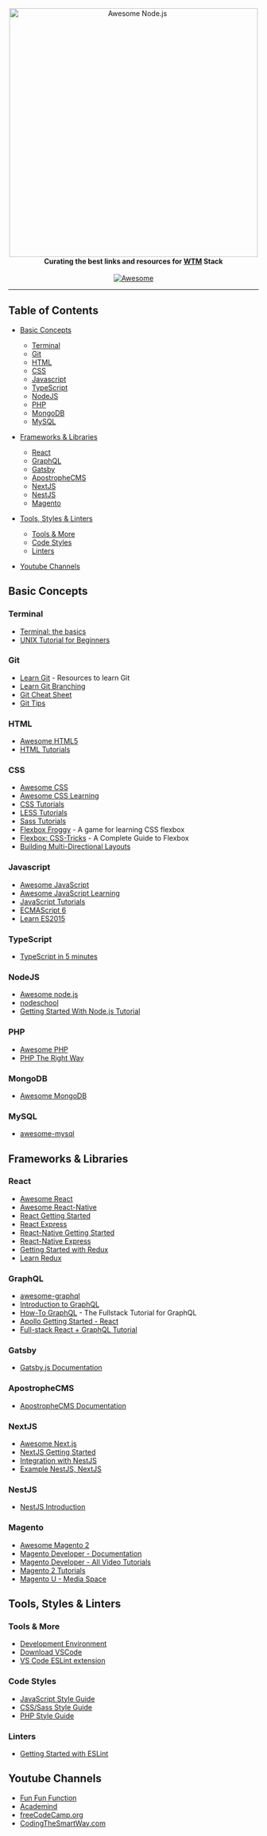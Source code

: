 <div align="center">
	<div>
		<img width="500" src="media/logo.svg" alt="Awesome Node.js">
	</div>
  <b>Curating the best links and resources for <a href="https://wethemakers.dev">WTM</a> Stack</b>
  <br>
  <br>
  <a href="https://awesome.re">
    <img src="https://awesome.re/badge-flat.svg" alt="Awesome">
  </a>
  <br>
  <hr>
</div>

## Table of Contents

-   [Basic Concepts](#basic-concepts)

    -   [Terminal](#terminal)
    -   [Git](#git)
    -   [HTML](#html)
    -   [CSS](#css)
    -   [Javascript](#javascript)
    -   [TypeScript](#typescript)
    -   [NodeJS](#nodejs)
    -   [PHP](#php)
    -   [MongoDB](#mongodb)
    -   [MySQL](#mysql)

-   [Frameworks & Libraries](#frameworks--libraries)

    -   [React](#react)
    -   [GraphQL](#graphql)
    -   [Gatsby](#gatsby)
    -   [ApostropheCMS](#apostrophecms)
    -   [NextJS](#nextjs)
    -   [NestJS](#nestjs)
    -   [Magento](#magento)

-   [Tools, Styles & Linters](#tools-styles--linters)

    -   [Tools & More](#tools--more)
    -   [Code Styles](#code-styles)
    -   [Linters](#linters)

-   [Youtube Channels](#youtube-channels)

## Basic Concepts

### Terminal

-   [Terminal: the basics](https://www.cs.virginia.edu/diochnos/tips/terminal/basics.html)
-   [UNIX Tutorial for Beginners](http://www.ee.surrey.ac.uk/Teaching/Unix/)

### Git

-   [Learn Git](https://try.github.io/) - Resources to learn Git
-   [Learn Git Branching](https://learngitbranching.js.org/)
-   [Git Cheat Sheet](https://github.com/arslanbilal/git-cheat-sheet#readme)
-   [Git Tips](https://github.com/git-tips/tips#readme)

### HTML

-   [Awesome HTML5](https://github.com/diegocard/awesome-html5#readme)
-   [HTML Tutorials](https://htmldog.com/guides/html/)

### CSS

-   [Awesome CSS](https://github.com/awesome-css-group/awesome-css#readme)
-   [Awesome CSS Learning](https://github.com/micromata/awesome-css-learning#readme)
-   [CSS Tutorials](https://htmldog.com/guides/css/)
-   [LESS Tutorials](https://www.tutorialspoint.com/less/index.htm)
-   [Sass Tutorials](https://www.tutorialspoint.com/sass/index.htm)
-   [Flexbox Froggy](http://flexboxfroggy.com/) - A game for learning CSS flexbox
-   [Flexbox: CSS-Tricks](https://css-tricks.com/snippets/css/a-guide-to-flexbox/) - A Complete Guide to Flexbox
-   [Building Multi-Directional Layouts](https://css-tricks.com/building-multi-directional-layouts/)

### Javascript

-   [Awesome JavaScript](https://github.com/sorrycc/awesome-javascript#readme)
-   [Awesome JavaScript Learning](https://github.com/micromata/awesome-javascript-learning#readme)
-   [JavaScript Tutorials](https://htmldog.com/guides/javascript/)
-   [ECMAScript 6](https://github.com/lukehoban/es6features#readme)
-   [Learn ES2015](https://babeljs.io/docs/en/learn/)

### TypeScript

-   [TypeScript in 5 minutes](https://www.typescriptlang.org/docs/handbook/typescript-in-5-minutes.html)

### NodeJS

-   [Awesome node.js](https://github.com/sindresorhus/awesome-nodejs#readme)
-   [nodeschool](https://nodeschool.io/#workshoppers)
-   [Getting Started With Node.js Tutorial](https://blog.risingstack.com/node-hero-tutorial-getting-started-with-node-js/)

### PHP

-   [Awesome PHP](https://github.com/ziadoz/awesome-php#readme)
-   [PHP The Right Way](https://phptherightway.com/)

### MongoDB

-   [Awesome MongoDB](https://github.com/ramnes/awesome-mongodb#readme)

### MySQL

-   [awesome-mysql](https://github.com/shlomi-noach/awesome-mysql#readme)

## Frameworks & Libraries

### React

-   [Awesome React](https://github.com/enaqx/awesome-react#readme)
-   [Awesome React-Native](https://github.com/jondot/awesome-react-native#readme)
-   [React Getting Started](https://reactjs.org/docs/getting-started.html)
-   [React Express](http://www.react.express/)
-   [React-Native Getting Started](https://facebook.github.io/react-native/docs/getting-started.html)
-   [React-Native Express](http://www.reactnativeexpress.com/)
-   [Getting Started with Redux](https://redux.js.org/introduction/getting-started)
-   [Learn Redux](https://medium.com/codingthesmartway-com-blog/learn-redux-introduction-to-state-management-with-react-b87bc570b12a)

### GraphQL

-   [awesome-graphql](https://github.com/chentsulin/awesome-graphql#readme)
-   [Introduction to GraphQL](https://graphql.org/learn/)
-   [How-To GraphQL](https://www.howtographql.com/) - The Fullstack Tutorial for GraphQL
-   [Apollo Getting Started - React](https://www.apollographql.com/docs/react/get-started/)
-   [Full-stack React + GraphQL Tutorial](https://blog.apollographql.com/full-stack-react-graphql-tutorial-582ac8d24e3b)

### Gatsby

-   [Gatsby.js Documentation](https://www.gatsbyjs.org/docs/)

### ApostropheCMS

-   [ApostropheCMS Documentation](https://docs.apostrophecms.org/apostrophe/)

### NextJS

-   [Awesome Next.js](https://github.com/unicodeveloper/awesome-nextjs#readme)
-   [NextJS Getting Started](https://nextjs.org/learn/basics/getting-started)
-   [Integration with NestJS](https://dev.to/saltyshiomix/an-introduction-of-the-integration-library-with-nestjs-and-next-js-29f1)
-   [Example NestJS, NextJS](https://github.com/kelvin-mai/nest-next-example)

### NestJS

-   [NestJS Introduction](https://docs.nestjs.com/)

### Magento

-   [Awesome Magento 2](https://github.com/DavidLambauer/awesome-magento2#readme)
-   [Magento Developer - Documentation](https://devdocs.magento.com/#/individual-contributors)
-   [Magento Developer - All Video Tutorials](https://devdocs.magento.com/videos/)
-   [Magento 2 Tutorials](https://www.magestore.com/magento-2-tutorial/)
-   [Magento U - Media Space](https://magentou.mediaspace.kaltura.com/)

## Tools, Styles & Linters

### Tools & More

-   [Development Environment](https://github.com/sindresorhus/awesome#development-environment)
-   [Download VSCode](https://code.visualstudio.com/Download)
-   [VS Code ESLint extension](https://marketplace.visualstudio.com/items?itemName=dbaeumer.vscode-eslint)

### Code Styles

-   [JavaScript Style Guide](https://github.com/airbnb/javascript)
-   [CSS/Sass Style Guide](https://github.com/airbnb/css)
-   [PHP Style Guide](https://github.com/DigitPaint/php-style-guide)

### Linters

-   [Getting Started with ESLint](https://eslint.org/docs/user-guide/getting-started)

## Youtube Channels

-   [Fun Fun Function](https://www.youtube.com/channel/UCO1cgjhGzsSYb1rsB4bFe4Q/playlists)
-   [Academind](https://www.youtube.com/channel/UCSJbGtTlrDami-tDGPUV9-w/playlists)
-   [freeCodeCamp.org](https://www.youtube.com/channel/UC8butISFwT-Wl7EV0hUK0BQ/playlists)
-   [CodingTheSmartWay.com](https://www.youtube.com/channel/UCLXQoK41TOcIsWtY-BgB_kQ/playlists)
